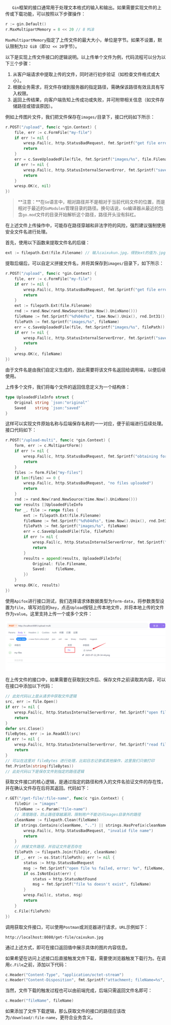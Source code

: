 `	Gin`框架的接口通常用于处理文本格式的输入和输出。如果需要实现文件的上传或下载功能，可以按照以下步骤操作：

```go
r := gin.Default()
r.MaxMultipartMemory = 8 << 20 // 8 MiB
```

`MaxMultipartMemory`指定了上传文件的最大大小，单位是字节。如果不设置，默认限制为`32 GiB`（即`32 << 20`字节）。

以下是实现上传文件接口的逻辑说明。以上传单个文件为例，代码流程可以分为以下三个步骤：

1. 从客户端请求中提取上传的文件，同时进行初步验证（如检查文件格式或大小）。
2. 根据业务需求，将文件存储到服务器的指定路径，需确保该路径有效且具有写入权限。
3. 返回上传结果，向客户端告知上传成功或失败，并可附带相关信息（如文件存储路径或错误原因）。

例如上传图片文件，我们把文件保存在`images/`目录下，接口代码如下所示：

```go
r.POST("/upload", func(c *gin.Context) {
    file, err := c.FormFile("my-file")
    if err != nil {
        wresp.Fail(c, http.StatusBadRequest, fmt.Sprintf("get file error: %v", err))
        return
    }
    err = c.SaveUploadedFile(file, fmt.Sprintf("images/%s", file.Filename))
    if err != nil {
        wresp.Fail(c, http.StatusInternalServerError, fmt.Sprintf("save file error: %v", err))
        return
    }
    wresp.OK(c, nil)
})
```

> **注意：**在`Go`语言中，相对路径并不是相对于当前代码文件的位置，而是相对于最近的`GoModules`管理目录的路径。换句话说，`Go`编译器从最近的包含`go.mod`文件的目录开始解析这个路径，路径开头没有斜杠。

在上述文件上传操作中，可能存在路径穿越和非法字符的风险，强烈建议强制使用安全文件名进行处理。

首先，使用以下函数来提取文件名的后缀：

```go
ext := filepath.Ext(file.Filename) // 输入caixukun.jpg，得到ext的值为.jpg
```

提取后缀后，可以自定义拼接文件名，并将其保存到`images/`目录下，如下所示：

```go
r.POST("/upload", func(c *gin.Context) {
	file, err := c.FormFile("my-file")
	if err != nil {
		wresp.Fail(c, http.StatusBadRequest, fmt.Sprintf("get file error: %v", err))
		return
	}
	ext := filepath.Ext(file.Filename)
	rnd := rand.New(rand.NewSource(time.Now().UnixNano()))
	fileName := fmt.Sprintf("%d%04d%s", time.Now().Unix(), rnd.Int31(), ext)
	filePath := fmt.Sprintf("images/%s", fileName)
	err = c.SaveUploadedFile(file, fmt.Sprintf("images/%s", filePath))
	if err != nil {
		wresp.Fail(c, http.StatusInternalServerError, fmt.Sprintf("save file error: %v", err))
		return
	}
	wresp.OK(c, fileName)
})
```

由于文件名是由我们自定义生成的，因此需要将该文件名返回给调用端，以便后续使用。

上传多个文件，我们将每个文件的返回信息定义为一个结构体：

```go
type UploadedFileInfo struct {
	Original string `json:"original"`
	Saved    string `json:"saved"`
}
```

这样可以实现文件原始名称与后端保存名称的一一对应，便于前端进行后续处理。接口代码如下：

```go
r.POST("/upload-multi", func(c *gin.Context) {
    form, err := c.MultipartForm()
    if err != nil {
        wresp.Fail(c, http.StatusBadRequest, fmt.Sprintf("obtaining form error: %v", err))
        return
    }
    files := form.File["my-files"]
    if len(files) == 0 {
        wresp.Fail(c, http.StatusBadRequest, "no files uploaded")
        return
    }
    rnd := rand.New(rand.NewSource(time.Now().UnixNano()))
	var results []UploadedFileInfo
	for _, file := range files {
		ext := filepath.Ext(file.Filename)
		fileName := fmt.Sprintf("%d%04d%s", time.Now().Unix(), rnd.Int31(), ext)
		filePath := fmt.Sprintf("images/%s", fileName)
		err = c.SaveUploadedFile(file, filePath)
		if err != nil {
			wresp.Fail(c, http.StatusInternalServerError, fmt.Sprintf("save file error: %v", err))
			return
		}
		results = append(results, UploadedFileInfo{
			Original: file.Filename,
			Saved:    fileName,
		})
	}
	wresp.OK(c, results)
})
```

使用`Apifox`进行接口测试，我们选择请求体数据类型为`form-data`，将参数类型设置为`file`，填写对应的`key`，点击`Upload`按钮上传本地文件，并将本地上传的文件作为`value`。这里支持上传一个或多个文件：

<img src="image/image-20250722094446089.png" alt="image-20250722094446089" style="zoom:60%;" />

在上传文件的接口中，如果需要在获取到文件后、保存文件之前读取其内容，可以在接口中添加以下代码：

```go
// 此处代码以上是从请求中获取文件逻辑
src, err := file.Open()
if err != nil {
    wresp.Fail(c, http.StatusInternalServerError, fmt.Sprintf("open file error: %v", err))
	return
}
defer src.Close()
fileBytes, err := io.ReadAll(src)
if err != nil {
    wresp.Fail(c, http.StatusInternalServerError, fmt.Sprintf("read file error: %v", err))
	return
}
// 可以在这里对 fileBytes 进行处理，比如日志记录或其他操作，这里我们只做打印
fmt.Println(string(fileBytes))
// 此处代码以下是保存文件到指定的路径逻辑
```

获取文件接口的核心逻辑，是通过指定的路径和传入的文件名验证文件的存在性，并在确认文件存在后将其返回。代码如下：
```go
r.GET("/get-file/:file-name", func(c *gin.Context) {
	fileDir := "images"
	fileName := c.Param("file-name")
    // 清理路径，防止路径穿越漏洞，限制用户不能访问images目录外的路径
	cleanName := filepath.Clean(fileName)
	if strings.Contains(cleanName, "..") || strings.HasPrefix(cleanName, "/") {
		wresp.Fail(c, http.StatusBadRequest, "invalid file name")
		return
	}
    // 拼接文件路径，并验证文件是否存在
	filePath := filepath.Join(fileDir, cleanName)
	if _, err := os.Stat(filePath); err != nil {
		status := http.StatusBadRequest
		msg := fmt.Sprintf("open file %s failed, error: %v", fileName, err)
		if os.IsNotExist(err) {
			status = http.StatusNotFound
			msg = fmt.Sprintf("file %s doesn't exist", fileName)
		}
		wresp.Fail(c, status, msg)
		return
	}
	c.File(filePath)
})
```

调用获取文件接口，可以使用`Postman`或浏览器进行请求，`URL`示例如下：

```http
http://localhost:8080/get-file/caixukun.jpg
```

通过上述方式，即可在接口返回值中展示具体的图片内容信息。

如果希望在访问上述接口后直接触发文件下载，需要使浏览器触发下载行为。在调用`c.File`之前，添加以下代码：

```go
c.Header("Content-Type", "application/octet-stream")
c.Header("Content-Disposition", fmt.Sprintf("attachment; fileName=%s", fileName))
```

当然，文件下载的触发过程也可以由前端完成，后端只需返回文件名即可：

```go
c.Header("fileName", fileName)
```

如果添加了文件下载逻辑，那么获取文件的接口的路径应该改为`/download/:file-name`，更符合业务含义。